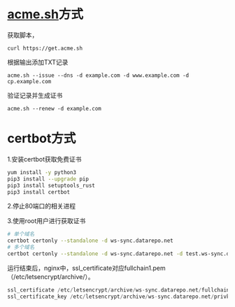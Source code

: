 # [acme.sh](https://github.com/acmesh-official/acme.sh)方式

获取脚本，

```
curl https://get.acme.sh
```

根据输出添加TXT记录

```
acme.sh --issue --dns -d example.com -d www.example.com -d cp.example.com
```

验证记录并生成证书

```
acme.sh --renew -d example.com
```



# certbot方式

1.安装certbot获取免费证书

````bash
yum install -y python3
pip3 install --upgrade pip
pip3 install setuptools_rust
pip3 install certbot
````

2.停止80端口的相关进程

3.使用root用户进行获取证书

```bash
# 单个域名
certbot certonly --standalone -d ws-sync.datarepo.net
# 多个域名
certbot certonly --standalone -d ws-sync.datarepo.net -d test.ws-sync.datarepo.net
```

运行结束后，nginx中，ssl_certificate对应fullchain1.pem（/etc/letsencrypt/archive/）。

```php
ssl_certificate /etc/letsencrypt/archive/ws-sync.datarepo.net/fullchain1.pem
ssl_certificate_key /etc/letsencrypt/archive/ws-sync.datarepo.net/privkey1.pem
```